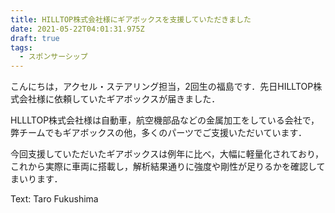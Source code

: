 ```yaml
---
title: HILLTOP株式会社様にギアボックスを支援していただきました
date: 2021-05-22T04:01:31.975Z
draft: true
tags:
  - スポンサーシップ
---
```

こんにちは，アクセル・ステアリング担当，2回生の福島です．先日HILLTOP株式会社様に依頼していたギアボックスが届きました．

HLLLTOP株式会社様は自動車，航空機部品などの金属加工をしている会社で，弊チームでもギアボックスの他，多くのパーツでご支援いただいています．

今回支援していただいたギアボックスは例年に比べ，大幅に軽量化されており，これから実際に車両に搭載し，解析結果通りに強度や剛性が足りるかを確認してまいります．

Text: Taro Fukushima